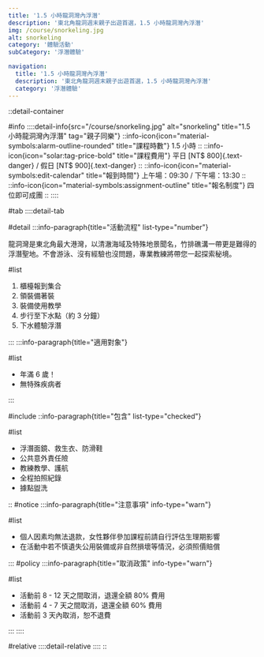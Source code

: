 ```yaml
---
title: '1.5 小時龍洞灣內浮潛'
description: '東北角龍洞週末親子出遊首選，1.5 小時龍洞灣內浮潛'
img: /course/snorkeling.jpg
alt: snorkeling
category: '體驗活動'
subCategory: '浮潛體驗'

navigation:
  title: '1.5 小時龍洞灣內浮潛'
  description: '東北角龍洞週末親子出遊首選，1.5 小時龍洞灣內浮潛'
  category: '浮潛體驗'
---
```


::detail-container

#info
::::detail-info{src="/course/snorkeling.jpg" alt="snorkeling" title="1.5 小時龍洞灣內浮潛" tag="親子同樂"}
::info-icon{icon="material-symbols:alarm-outline-rounded" title="課程時數"}
1.5 小時
::
::info-icon{icon="solar:tag-price-bold" title="課程費用"}
平日 [NT$ 800]{.text-danger} / 假日 [NT$ 900]{.text-danger}
::
::info-icon{icon="material-symbols:edit-calendar" title="報到時間"}
上午場：09:30 / 下午場：13:30
::
::info-icon{icon="material-symbols:assignment-outline" title="報名制度"}
四位即可成團
::
::::

#tab
::::detail-tab

#detail
:::info-paragraph{title="活動流程" list-type="number"}

龍洞灣是東北角最大港灣，以清澈海域及特殊地景聞名，竹排礁溝一帶更是難得的浮潛聖地。不會游泳、沒有經驗也沒問題，專業教練將帶您一起探索秘境。

#list

1. 櫃檯報到集合
2. 領裝備著裝
3. 裝備使用教學
4. 步行至下水點（約 3 分鐘）
5. 下水體驗浮潛

:::
:::info-paragraph{title="適用對象"}

#list

- 年滿 6 歲！
- 無特殊疾病者

:::

#include
::info-paragraph{title="包含" list-type="checked"}

#list

- 浮潛面鏡、救生衣、防滑鞋
- 公共意外責任險
- 教練教學、護航
- 全程拍照紀錄
- 據點盥洗

::
#notice
:::info-paragraph{title="注意事項" info-type="warn"}

#list

- 個人因素均無法退款，女性夥伴參加課程前請自行評估生理期影響
- 在活動中若不慎遺失公用裝備或非自然損壞等情況，必須照價賠償

:::
#policy
:::info-paragraph{title="取消政策" info-type="warn"}

#list

- 活動前 8 - 12 天之間取消，退還全額 80% 費用
- 活動前 4 - 7 天之間取消，退還全額 60% 費用
- 活動前 3 天內取消，恕不退費

:::
::::

#relative
::::detail-relative
::::
::

